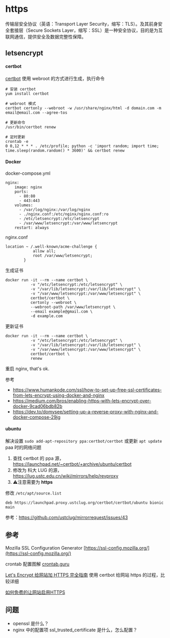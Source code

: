 # https

传输层安全协议（英语：Transport Layer Security，缩写：TLS）。及其前身安全套接层（Secure Sockets Layer，缩写：SSL）是一种安全协议，目的是为互联网通信，提供安全及数据完整性保障。

## letsencrypt


#### certbot

[certbot](https://certbot.eff.org/#centosrhel7-nginx) 使用 webroot 的方式进行生成，执行命令

```
# 安装 certbot
yum install certbot

# webroot 模式
certbot certonly --webroot -w /usr/share/nginx/html -d domain.com -m email@email.com --agree-tos

# 更新命令
/usr/bin/certbot renew

# 定时更新
crontab -e
0 0,12 * * * . /etc/profile; python -c 'import random; import time; time.sleep(random.random() * 3600)' && certbot renew
```

#### Docker

docker-compose.yml

```
nginx:
    image: nginx
    ports:
      - 80:80
      - 443:443
    volumes:
      - /var/log/nginx:/var/log/nginx
      - ./nginx.conf:/etc/nginx/nginx.conf:ro
      - /etc/letsencrypt:/etc/letsencrypt
      - /var/www/letsencrypt:/var/www/letsencrypt
    restart: always
```

nginx.conf

```
location ~ /.well-known/acme-challenge {
            allow all;
            root /var/www/letsencrypt;
        }
```

生成证书

```
docker run -it --rm --name certbot \
           -v "/etc/letsencrypt:/etc/letsencrypt" \
           -v "/var/lib/letsencrypt:/var/lib/letsencrypt" \
           -v "/var/www/letsencrypt:/var/www/letsencrypt" \
           certbot/certbot \
           certonly --webroot \
           --webroot-path /var/www/letsencrypt \
           --email example@gmail.com \
           -d example.com
```

更新证书

```
docker run -it --rm --name certbot \
           -v "/etc/letsencrypt:/etc/letsencrypt" \
           -v "/var/lib/letsencrypt:/var/lib/letsencrypt" \
           -v "/var/www/letsencrypt:/var/www/letsencrypt" \
           certbot/certbot \
           renew
```

重启 nginx, that's ok.

参考

- https://www.humankode.com/ssl/how-to-set-up-free-ssl-certificates-from-lets-encrypt-using-docker-and-nginx
- https://medium.com/bros/enabling-https-with-lets-encrypt-over-docker-9cad06bdb82b
- https://dev.to/domysee/setting-up-a-reverse-proxy-with-nginx-and-docker-compose-29jg

#### ubuntu
解决设置 `sudo add-apt-repository ppa:certbot/certbot` 或更新 `apt update` paa 时的网络问题


1. 查找 certbot 的 ppa 源，https://launchpad.net/~certbot/+archive/ubuntu/certbot
2. 修改为 科大 LUG 的源，https://lug.ustc.edu.cn/wiki/mirrors/help/revproxy
3. ⚠️注意需要为 **https**

修改 `/etc/apt/source.list` 

```
deb https://launchpad.proxy.ustclug.org/certbot/certbot/ubuntu bionic main
```

参考：https://github.com/ustclug/mirrorrequest/issues/43

## 参考

Mozilla SSL Configuration Generator
[https://ssl-config.mozilla.org/](https://ssl-config.mozilla.org/)

crontab 配置图解
[crontab.guru](https://crontab.guru/#0_0_1_*/1_*)

[Let's Encrypt 给网站加 HTTPS 完全指南](https://ksmx.me/letsencrypt-ssl-https/)
使用 certbot 给网站 https 的过程，比较详细

[如何免费的让网站启用HTTPS](https://coolshell.cn/articles/18094.html)


## 问题
- openssl 是什么？
- nginx 中的配置项 ssl_trusted_certificate 是什么，怎么配置？


